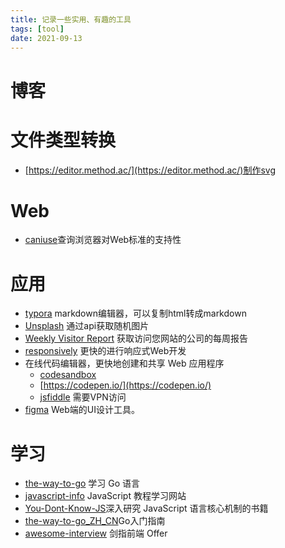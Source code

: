 ```yaml
---
title: 记录一些实用、有趣的工具
tags: [tool]
date: 2021-09-13
---
```


# 博客


# 文件类型转换

+ [https://editor.method.ac/](https://editor.method.ac/)制作svg  

# Web

+ [caniuse](https://caniuse.com/)查询浏览器对Web标准的支持性  


# 应用

+ [typora](https://www.typora.io/) markdown编辑器，可以复制html转成markdown  
+ [Unsplash](https://source.unsplash.com/) 通过api获取随机图片
+ [Weekly Visitor Report](https://clearbit.com/resources/tools/visitor-report) 获取访问您网站的公司的每周报告
+ [responsively](https://responsively.app/) 更快的进行响应式Web开发
+ 在线代码编辑器，更快地创建和共享 Web 应用程序
  - [codesandbox](https://codesandbox.io/)
  - [https://codepen.io/](https://codepen.io/)
  - [jsfiddle](https://jsfiddle.net/) 需要VPN访问
+ [figma](https://www.figma.com/) Web端的UI设计工具。

# 学习

+ [the-way-to-go](https://github.com/ckvv/the-way-to-go_ZH_CN/blob/master/eBook/directory.md) 学习 Go 语言
+ [javascript-info](https://javascript.info/) JavaScript 教程学习网站
+ [You-Dont-Know-JS](https://github.com/getify/You-Dont-Know-JS)深入研究 JavaScript 语言核心机制的书籍
+ [the-way-to-go_ZH_CN](https://github.com/unknwon/the-way-to-go_ZH_CN)Go入门指南
+ [awesome-interview](https://github.com/hzfe/awesome-interview) 剑指前端 Offer
